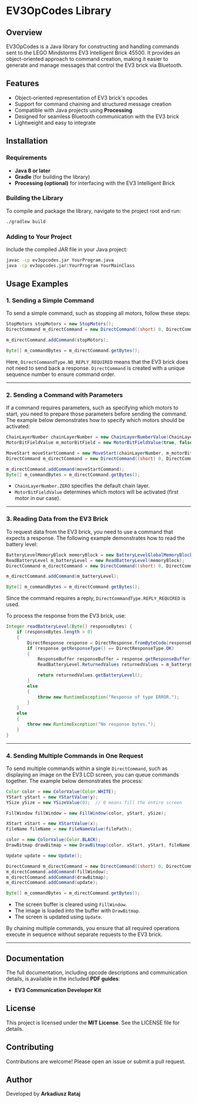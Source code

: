 # EV3OpCodes Library

## Overview
EV3OpCodes is a Java library for constructing and handling commands sent to the LEGO Mindstorms EV3 Intelligent Brick 45500. It provides an object-oriented approach to command creation, making it easier to generate and manage messages that control the EV3 brick via Bluetooth.

## Features
- Object-oriented representation of EV3 brick's opcodes
- Support for command chaining and structured message creation
- Compatible with Java projects using **Processing**
- Designed for seamless Bluetooth communication with the EV3 brick
- Lightweight and easy to integrate

## Installation
### Requirements
- **Java 8 or later**
- **Gradle** (for building the library)
- **Processing (optional)** for interfacing with the EV3 Intelligent Brick

### Building the Library
To compile and package the library, navigate to the project root and run:

```sh
./gradlew build
```

### Adding to Your Project
Include the compiled JAR file in your Java project:

```sh
javac -cp ev3opcodes.jar YourProgram.java
java -cp ev3opcodes.jar:YourProgram YourMainClass
```

## Usage Examples

### 1. Sending a Simple Command

To send a simple command, such as stopping all motors, follow these steps:

```java
StopMotors stopMotors = new StopMotors();
DirectCommand m_directCommand = new DirectCommand((short) 0, DirectCommandType.NO_REPLY_REQUIRED);

m_directCommand.addCommand(stopMotors);

Byte[] m_commandBytes = m_directCommand.getBytes();
```

Here, `DirectCommandType.NO_REPLY_REQUIRED` means that the EV3 brick does not need to send back a response. `DirectCommand` is created with a unique sequence number to ensure command order.

---

### 2. Sending a Command with Parameters

If a command requires parameters, such as specifying which motors to start, you need to prepare those parameters before sending the command. The example below demonstrates how to specify which motors should be activated:

```java
ChainLayerNumber chainLayerNumber = new ChainLayerNumberValue(ChainLayerNumber.ZERO);
MotorBitFieldValue m_motorBitField = new MotorBitFieldValue(true, false, false, false);

MoveStart moveStartCommand = new MoveStart(chainLayerNumber, m_motorBitField);
DirectCommand m_directCommand = new DirectCommand((short) 0, DirectCommandType.NO_REPLY_REQUIRED);

m_directCommand.addCommand(moveStartCommand);
Byte[] m_commandBytes = m_directCommand.getBytes();
```

- `ChainLayerNumber.ZERO` specifies the default chain layer.
- `MotorBitFieldValue` determines which motors will be activated (first motor in our case).

---

### 3. Reading Data from the EV3 Brick

To request data from the EV3 brick, you need to use a command that expects a response. The following example demonstrates how to read the battery level:

```java
BatteryLevelMemoryBlock memoryBlock = new BatteryLevelGlobalMemoryBlock(0);
ReadBatteryLevel m_batteryLevel = new ReadBatteryLevel(memoryBlock);
DirectCommand m_directCommand = new DirectCommand((short) 0, DirectCommandType.REPLY_REQUIRED);

m_directCommand.addCommand(m_batteryLevel);

Byte[] m_commandBytes = m_directCommand.getBytes();
```

Since the command requires a reply, `DirectCommandType.REPLY_REQUIRED` is used.

To process the response from the EV3 brick, use:

```java
Integer readBatteryLevel(Byte[] responseBytes) {
    if (responseBytes.length > 0)
    {
        DirectResponse response = DirectResponse.fromByteCode(responseBytes);
        if (response.getResponseType() == DirectResponseType.OK)
        {
            ResponseBuffer responseBuffer = response.getResponseBuffer();
            ReadBatteryLevel.ReturnedValues returnedValues = m_batteryLevel.getReturnedValues(responseBuffer);

            return returnedValues.getBatteryLevel();
        }
        else
        {
            throw new RuntimeException("Response of type ERROR.");
        }
    }
    else
    {
        throw new RuntimeException("No response bytes.");
    }
}
```

---

### 4. Sending Multiple Commands in One Request

To send multiple commands within a single `DirectCommand`, such as displaying an image on the EV3 LCD screen, you can queue commands together. The example below demonstrates the process:

```java
Color color = new ColorValue(Color.WHITE);
YStart yStart = new YStartValue(y);
YSize ySize = new YSizeValue(0);  // 0 means fill the entire screen

FillWindow fillWindow = new FillWindow(color, yStart, ySize);

XStart xStart = new XStartValue(x);
FileName fileName = new FileNameValue(filePath);

color = new ColorValue(Color.BLACK);
DrawBitmap drawBitmap = new DrawBitmap(color, xStart, yStart, fileName);

Update update = new Update();

DirectCommand m_directCommand = new DirectCommand((short) 0, DirectCommandType.NO_REPLY_REQUIRED);
m_directCommand.addCommand(fillWindow);
m_directCommand.addCommand(drawBitmap);
m_directCommand.addCommand(update);

Byte[] m_commandBytes = m_directCommand.getBytes();
```

- The screen buffer is cleared using `FillWindow`.
- The image is loaded into the buffer with `DrawBitmap`.
- The screen is updated using `Update`.

By chaining multiple commands, you ensure that all required operations execute in sequence without separate requests to the EV3 brick.

---

## Documentation
The full documentation, including opcode descriptions and communication details, is available in the included **PDF guides**:
- **EV3 Communication Developer Kit**

## License
This project is licensed under the **MIT License**. See the LICENSE file for details.

## Contributing
Contributions are welcome! Please open an issue or submit a pull request.

## Author
Developed by **Arkadiusz Rataj**

